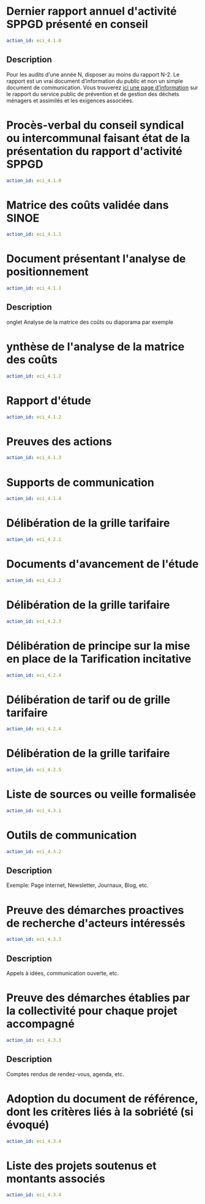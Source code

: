 # Dernier rapport annuel d'activité SPPGD présenté en conseil
```yaml
action_id: eci_4.1.0
```
## Description
Pour les audits d’une année N, disposer au moins du rapport N-2.
Le rapport est un vrai document d’information du public et non un simple document de communication. Vous trouverez <a href="https://expertises.ademe.fr/professionnels/collectivites/integrer-lenvironnement-domaines-dintervention/dechets/connaitre/dossier/acceder-donnees/rapport-service-public-prevention-gestion-dechets-menagers-assimiles">ici une page d’information</a> sur le rapport du service public
de prévention et de gestion des déchets ménagers et assimilés et les exigences associées.

# Procès-verbal du conseil syndical ou intercommunal faisant état de la présentation du rapport d'activité SPPGD
```yaml
action_id: eci_4.1.0
```

# Matrice des coûts validée dans SINOE
```yaml
action_id: eci_4.1.1
```

# Document présentant l'analyse de positionnement 
```yaml
action_id: eci_4.1.1
```
## Description
onglet Analyse de la matrice des coûts ou diaporama par exemple

# ynthèse de l'analyse de la matrice des coûts
```yaml
action_id: eci_4.1.2
```

# Rapport d'étude
```yaml
action_id: eci_4.1.2
```

# Preuves des actions
```yaml
action_id: eci_4.1.3
```

# Supports de communication
```yaml
action_id: eci_4.1.4
```

# Délibération de la grille tarifaire
```yaml
action_id: eci_4.2.1
```

# Documents d'avancement de l'étude
```yaml
action_id: eci_4.2.2
```

# Délibération de la grille tarifaire
```yaml
action_id: eci_4.2.3
```

# Délibération de principe sur la mise en place de la Tarification incitative
```yaml
action_id: eci_4.2.4
```

# Délibération de tarif ou de grille tarifaire
```yaml
action_id: eci_4.2.4
```

# Délibération de la grille tarifaire
```yaml
action_id: eci_4.2.5
```

# Liste de sources ou veille formalisée
```yaml
action_id: eci_4.3.1
```

# Outils de communication 
```yaml
action_id: eci_4.3.2
```
## Description
Exemple: Page internet, Newsletter, Journaux, Blog, etc.

# Preuve des démarches proactives de recherche d'acteurs intéressés 
```yaml
action_id: eci_4.3.3
```
## Description
Appels à idées, communication ouverte, etc.

# Preuve des démarches établies par la collectivité pour chaque projet accompagné 
```yaml
action_id: eci_4.3.3
```
## Description
Comptes rendus de rendez-vous, agenda, etc.

# Adoption du document de référence, dont les critères liés à la sobriété (si évoqué)
```yaml
action_id: eci_4.3.4
```

# Liste des projets soutenus et montants associés
```yaml
action_id: eci_4.3.4
```
